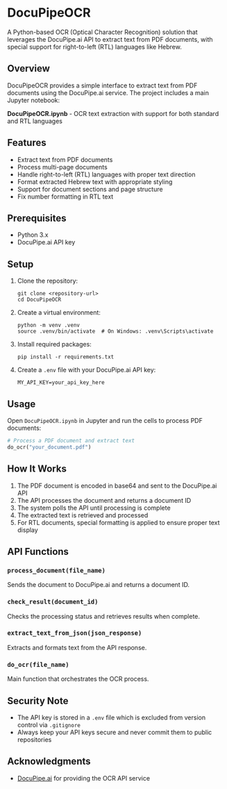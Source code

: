 # DocuPipeOCR

A Python-based OCR (Optical Character Recognition) solution that leverages the DocuPipe.ai API to extract text from PDF documents, with special support for right-to-left (RTL) languages like Hebrew.

## Overview

DocuPipeOCR provides a simple interface to extract text from PDF documents using the DocuPipe.ai service. The project includes a main Jupyter notebook:

**DocuPipeOCR.ipynb** - OCR text extraction with support for both standard and RTL languages

## Features

- Extract text from PDF documents
- Process multi-page documents
- Handle right-to-left (RTL) languages with proper text direction
- Format extracted Hebrew text with appropriate styling
- Support for document sections and page structure
- Fix number formatting in RTL text

## Prerequisites

- Python 3.x
- DocuPipe.ai API key

## Setup

1. Clone the repository:
   ```
   git clone <repository-url>
   cd DocuPipeOCR
   ```

2. Create a virtual environment:
   ```
   python -m venv .venv
   source .venv/bin/activate  # On Windows: .venv\Scripts\activate
   ```

3. Install required packages:
   ```
   pip install -r requirements.txt
   ```

4. Create a `.env` file with your DocuPipe.ai API key:
   ```
   MY_API_KEY=your_api_key_here
   ```

## Usage

Open `DocuPipeOCR.ipynb` in Jupyter and run the cells to process PDF documents:

```python
# Process a PDF document and extract text
do_ocr("your_document.pdf")
```

## How It Works

1. The PDF document is encoded in base64 and sent to the DocuPipe.ai API
2. The API processes the document and returns a document ID
3. The system polls the API until processing is complete
4. The extracted text is retrieved and processed
5. For RTL documents, special formatting is applied to ensure proper text display

## API Functions

### `process_document(file_name)`
Sends the document to DocuPipe.ai and returns a document ID.

### `check_result(document_id)`
Checks the processing status and retrieves results when complete.

### `extract_text_from_json(json_response)`
Extracts and formats text from the API response.

### `do_ocr(file_name)`
Main function that orchestrates the OCR process.

## Security Note

- The API key is stored in a `.env` file which is excluded from version control via `.gitignore`
- Always keep your API keys secure and never commit them to public repositories

## Acknowledgments

- [DocuPipe.ai](https://docupipe.ai) for providing the OCR API service
